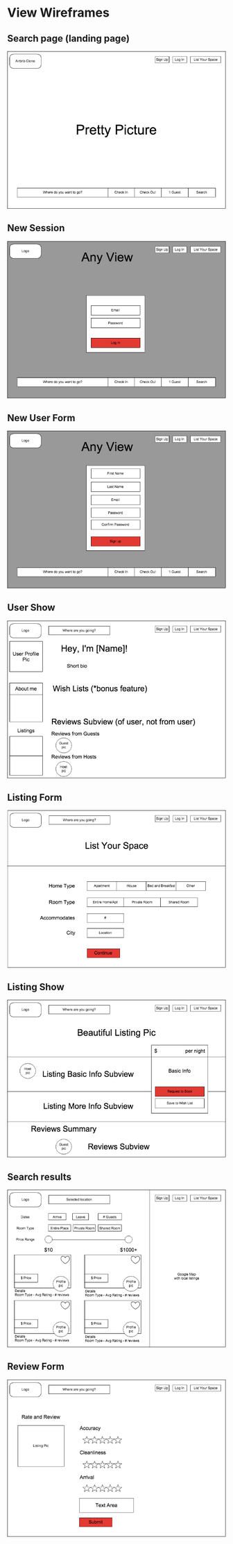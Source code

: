 # View Wireframes

## Search page (landing page)
![search-page]

## New Session
![new-session]

## New User Form
![new-user-form]

## User Show
![user-show]

## Listing Form
![listing-form]

## Listing Show
![listing-show]

## Search results
![search-results]

## Review Form
![review-form]

[listing-form]: ./wireframes/listing_form.png
[listing-show]: ./wireframes/listing_show.png
[new-session]: ./wireframes/new_session.png
[new-user-form]: ./wireframes/new_user_form.png
[review-form]: ./wireframes/review_form.png
[search-page]: ./wireframes/root_page.png
[search-results]: ./wireframes/search_results.png
[user-show]: ./wireframes/user_show.png
